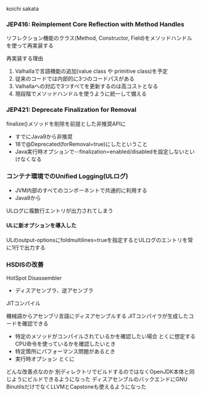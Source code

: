 koichi sakata

### JEP416: Reimplement Core Reflection with Method Handles
リフレクション機能のクラス(Method, Constructor, Field)をメソッドハンドルを使って再実装する

再実装する理由
 1. Valhallaで言語機能の追加(value class や primitive class)を予定
 2. 従来のコードでは内部的に3つのコードパスがある
 3. Valhallaへの対応で3つすべてを更新するのは高コストとなる
 4. 現段階でメソッドハンドルを使うように統一して備える


### JEP421: Deprecate Finalization for Removal
finalize()メソッドを削除を前提とした非推奨APIに
 - すでにJava9から非推奨
 - 18で@Deprecated(forRemoval=true)にしたということ
 - Java実行時オプションで--finalization=enabled/disabledを設定しないといけなくなる


### コンテナ環境でのUnified Logging(ULログ)
 - JVM内部のすべてのコンポーネントで共通的に利用する
 - Java9から

ULログに複数行エントリが出力されてしまう

#### ULに新オプションを導入した
ULのoutput-optionsにfoldmultilines=trueを指定するとULログのエントリを常に1行で出力する


### HSDISの改善
HotSpot Disassembler
 -  ディスアセンブラ、逆アセンブラ

JITコンパイル

機械語からアセンブリ言語にディスアセンブルする
JITコンパイラが生成したコードを確認できる
 - 特定のメソッドがコンパイルされているかを確認したい場合
とくに想定するCPU命令を使っているかを確認したいとき
 - 特定箇所にパフォーマンス問題があるとき
 - 実行時オプション とくに

どんな改善点なのか
別ディレクトリでビルドするのではなくOpenJDK本体と同じようにビルドできるようになった
ディスアセンブルのバックエンドにGNU BinutilsだけでなくLLVMとCapstoneも使えるようになった





